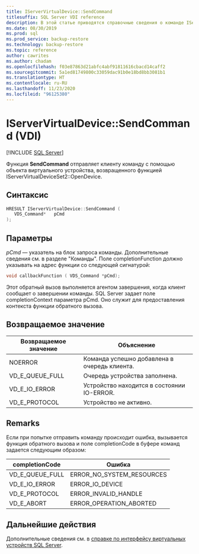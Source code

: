 ```yaml
---
title: IServerVirtualDevice::SendCommand
titlesuffix: SQL Server VDI reference
description: В этой статье приводятся справочные сведения о команде IServerVirtualDevice::SendCommand.
ms.date: 08/30/2019
ms.prod: sql
ms.prod_service: backup-restore
ms.technology: backup-restore
ms.topic: reference
author: cawrites
ms.author: chadam
ms.openlocfilehash: f03e87863d21abfc4abf91811616cbacd14caff2
ms.sourcegitcommit: 5a1ed81749800c33059dac91b0e18bd8bb3081b1
ms.translationtype: HT
ms.contentlocale: ru-RU
ms.lasthandoff: 11/23/2020
ms.locfileid: "96125380"
---
```

# <a name="iservervirtualdevicesendcommand-vdi"></a>IServerVirtualDevice::SendCommand (VDI)

[!INCLUDE [SQL Server](../../../includes/applies-to-version/sqlserver.md)]

Функция **SendCommand** отправляет клиенту команду с помощью объекта виртуального устройства, возвращенного функцией IServerVirtualDeviceSet2::OpenDevice.

## <a name="syntax"></a>Синтаксис

```c
HRESULT IServerVirtualDevice::SendCommand (
   VDS_Command*   pCmd
);
```

## <a name="parameters"></a>Параметры

*pCmd* — указатель на блок запроса команды. Дополнительные сведения см. в разделе "Команды". Поле completionFunction должно указывать на адрес функции со следующей сигнатурой:

```c
void callbackFunction ( VDS_Command *pCmd);
```

Этот обратный вызов выполняется агентом завершения, когда клиент сообщает о завершении команды. SQL Server задает поле completionContext параметра pCmd. Оно служит для предоставления контекста функции обратного вызова.

## <a name="return-value"></a>Возвращаемое значение

|Возвращаемое значение | Объяснение |
|---|---|
| NOERROR | Команда успешно добавлена в очередь клиента. |
| VD_E_QUEUE_FULL | Очередь устройства заполнена. |
| VD_E_IO_ERROR | Устройство находится в состоянии IO-ERROR. |
| VD_E_PROTOCOL | Устройство не активно. |

## <a name="remarks"></a>Remarks

Если при попытке отправить команду происходит ошибка, вызывается функция обратного вызова и поле completionCode в буфере команд задается следующим образом:

| completionCode | Ошибка |
|---|---|
| VD_E_QUEUE_FULL | ERROR_NO_SYSTEM_RESOURCES |
| VD_E_IO_ERROR   | ERROR_IO_DEVICE |
| VD_E_PROTOCOL   | ERROR_INVALID_HANDLE |
| VD_E_ABORT      | ERROR_OPERATION_ABORTED |

## <a name="next-steps"></a>Дальнейшие действия

Дополнительные сведения см. в [справке по интерфейсу виртуальных устройств SQL Server](reference-virtual-device-interface.md).
